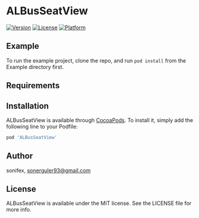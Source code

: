 # ALBusSeatView

[![Version](https://img.shields.io/cocoapods/v/ALBusSeatView.svg?style=flat)](https://cocoapods.org/pods/ALBusSeatView)
[![License](https://img.shields.io/cocoapods/l/ALBusSeatView.svg?style=flat)](https://cocoapods.org/pods/ALBusSeatView)
[![Platform](https://img.shields.io/cocoapods/p/ALBusSeatView.svg?style=flat)](https://cocoapods.org/pods/ALBusSeatView)

## Example

To run the example project, clone the repo, and run `pod install` from the Example directory first.

## Requirements

## Installation

ALBusSeatView is available through [CocoaPods](https://cocoapods.org). To install
it, simply add the following line to your Podfile:

```ruby
pod 'ALBusSeatView'
```

## Author

sonifex, sonerguler93@gmail.com

## License

ALBusSeatView is available under the MIT license. See the LICENSE file for more info.
